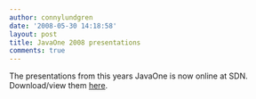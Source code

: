```yaml
---
author: connylundgren
date: '2008-05-30 14:18:58'
layout: post
title: JavaOne 2008 presentations
comments: true
---
```


The presentations from this years JavaOne is now online at SDN. Download/view
them
[here](http://developers.sun.com/learning/javaoneonline/j1online.jsp?yr=2008).

